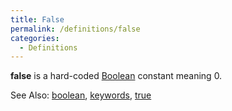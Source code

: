 ```yaml
---
title: False
permalink: /definitions/false
categories: 
  - Definitions
---
```


**false** is a hard-coded [Boolean](Boolean) constant meaning 0.

See Also: [boolean](boolean),
[keywords](keywords), [true](true)
